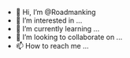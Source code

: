 - 👋 Hi, I’m @Roadmanking
- 👀 I’m interested in ...
- 🌱 I’m currently learning ...
- 💞️ I’m looking to collaborate on ...
- 📫 How to reach me ...

<!---
Roadmanking/Roadmanking is a ✨ special ✨ repository because its `README.md` (this file) appears on your GitHub profile.
You can click the Preview link to take a look at your changes.
--->
